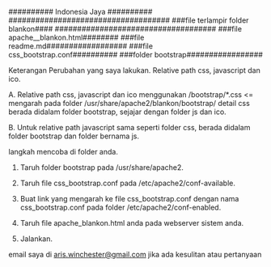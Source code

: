 ########## Indonesia Jaya ##########
####################################
###file terlampir folder blankon####
####################################
###file apache__blankon.html########
###file readme.md##################
###file css_bootstrap.conf##########
###folder bootstrap#################

Keterangan Perubahan yang saya lakukan.
Relative path css, javascript dan ico.

A. Relative path css, javascript dan ico menggunakan /bootstrap/*.css <= mengarah pada folder /usr/share/apache2/blankon/bootstrap/
detail css berada didalam folder bootstrap, sejajar dengan folder js dan ico.

B. Untuk relative path javascript sama seperti folder css, berada didalam folder bootstrap dan folder bernama js.

langkah mencoba di folder anda.

1. Taruh folder bootstrap pada /usr/share/apache2.

2. Taruh file css_bootstrap.conf pada /etc/apache2/conf-available.

3. Buat link yang mengarah ke file css_bootstrap.conf dengan nama css_bootstrap.conf pada folder /etc/apache2/conf-enabled.  

4. Taruh file apache_blankon.html anda pada webserver sistem anda.

5. Jalankan.

email saya di aris.winchester@gmail.com jika ada kesulitan atau pertanyaan
